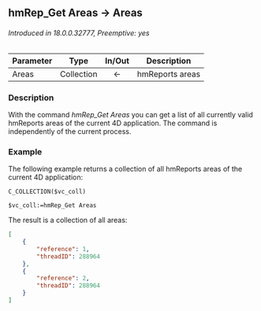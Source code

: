## hmRep_Get Areas → Areas
###### Introduced in 18.0.0.32777, Preemptive: yes

|Parameter|Type|In/Out|Description
|--- |---|:---:|---
|Areas|Collection|←|hmReports areas

### Description
With the command *hmRep_Get Areas* you can get a list of all currently valid hmReports areas of the current 4D application. The command is independently of the current process.

### Example
The following example returns a collection of all hmReports areas of the current 4D application:

```4d
C_COLLECTION($vc_coll)

$vc_coll:=hmRep_Get Areas
```

The result is a collection of all areas:

```json
[
	{
		"reference": 1,
		"threadID": 288964
	},
	{
		"reference": 2,
		"threadID": 288964
	}
]
```
